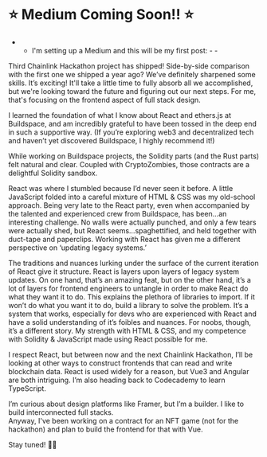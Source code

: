# ⭐️ Medium Coming Soon!! ⭐️ 

- - I'm setting up a Medium and this will be my first post: - -

Third Chainlink Hackathon project has shipped!  Side-by-side comparison with the first one we shipped a year ago?  We’ve definitely sharpened some skills.  It’s exciting!  It'll take a little time to fully absorb all we accomplished, but we're looking toward the future and figuring out our next steps.  For me, that's focusing on the frontend aspect of full stack design.

I learned the foundation of what I know about React and ethers.js at Buildspace, and am incredibly grateful to have been tossed in the deep end in such a supportive way.  (If you’re exploring web3 and decentralized tech and haven’t yet discovered Buildspace, I highly recommend it!)

While working on Buildspace projects, the Solidity parts (and the Rust parts) felt natural and clear.  Coupled with CryptoZombies, those contracts are a delightful Solidity sandbox.    

React was where I stumbled because I’d never seen it before.  A little JavaScript folded into a careful mixture of HTML & CSS was my old-school approach.  Being very late to the React party, even when accompanied by the talented and experienced crew from Buildspace, has been…an interesting challenge.  No walls were actually punched, and only a few tears were actually shed, but React seems…spaghettified, and held together with duct-tape and paperclips.  Working with React has given me a different perspective on ‘updating legacy systems.’

The traditions and nuances lurking under the surface of the current iteration of React give it structure.  React is layers upon layers of legacy system updates.  On one hand, that’s an amazing feat, but on the other hand, it’s a lot of layers for frontend engineers to untangle in order to make React do what they want it to do.  This explains the plethora of libraries to import.  If it won’t do what you want it to do, build a library to solve the problem.  It’s a system that works, especially for devs who are experienced with React and have a solid understanding of it’s foibles and nuances.  For noobs, though, it’s a different story.  My strength with HTML & CSS, and my competence with Solidity & JavaScript made using React possible for me.  

I respect React, but between now and the next Chainlink Hackathon, I’ll be looking at other ways to construct frontends that can read and write blockchain data.  React is used widely for a reason, but Vue3 and Angular are both intriguing.  I’m also heading back to Codecademy to learn TypeScript.

I’m curious about design platforms like Framer, but I’m a builder.  I like to build interconnected full stacks.             
Anyway, I've been working on a contract for an NFT game (not for the hackathon) and plan to build the frontend for that with Vue.

Stay tuned! 🙏🏻
